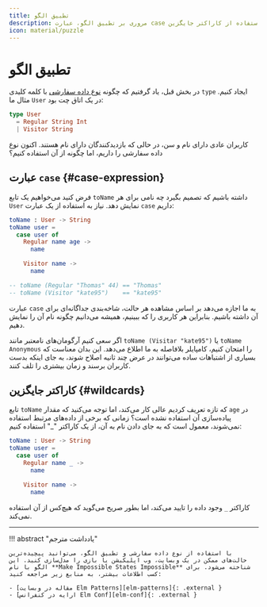 ```yaml
---
title: تطبیق الگو
description: مروری بر تطبیق الگو، عبارت case و استفاده از کاراکتر جایگزین
icon: material/puzzle
---
```


# تطبیق الگو

در بخش قبل، یاد گرفتیم که چگونه [نوع داده سفارشی](custom_types.md) با کلمه کلیدی `type` ایجاد کنیم. مثال ما `User` در یک اتاق چت بود:

```elm
type User
  = Regular String Int
  | Visitor String
```

کاربران عادی دارای نام و سن، در حالی که بازدیدکنندگان دارای نام هستند. اکنون نوع داده سفارشی را داریم، اما چگونه از آن استفاده کنیم؟

## عبارت `case` {#case-expression}

فرض کنید می‌خواهیم یک تابع `toName` داشته باشیم که تصمیم بگیرد چه نامی برای هر `User` نمایش دهد. نیاز به استفاده از یک عبارت `case` داریم:

```elm
toName : User -> String
toName user =
  case user of
    Regular name age ->
      name

    Visitor name ->
      name

-- toName (Regular "Thomas" 44) == "Thomas"
-- toName (Visitor "kate95")    == "kate95"
```

عبارت `case` به ما اجازه می‌دهد بر اساس مشاهده هر حالت، شاخه‌بندی جداگانه‌ای برای آن داشته باشیم. بنابراین هر کاربری را که ببینیم، همیشه می‌دانیم چگونه نام آن را نمایش دهیم.

اگر سعی کنیم آرگومان‌های نامعتبر مانند `toName (Visitar "kate95")` یا `toName Anonymous` را امتحان کنیم، کامپایلر بلافاصله به ما اطلاع می‌دهد. این بدان معناست که بسیاری از اشتباهات ساده می‌توانند در عرض چند ثانیه اصلاح شوند، به جای اینکه بدست کاربران برسند و زمان بیشتری را تلف کنند.

## کاراکتر جایگزین {#wildcards}

تابع `toName` که تازه تعریف کردیم عالی کار می‌کند، اما توجه می‌کنید که مقدار `age` در پیاده‌سازی آن استفاده نشده است؟ زمانی که برخی از داده‌های مرتبط استفاده نمی‌شوند، معمول است که به جای دادن نام به آن، از یک کاراکتر "_" استفاده کنیم:

```elm
toName : User -> String
toName user =
  case user of
    Regular name _ ->
      name

    Visitor name ->
      name
```

کاراکتر `_` وجود داده را تایید می‌کند، اما بطور صریح می‌گوید که هیچ‌کس از آن استفاده نمی‌کند.

***

!!! abstract "یادداشت مترجم"

	با استفاده از نوع داده سفارشی و تطبیق الگو، می‌توانید پیچیده‌ترین حالت‌های ممکن در یک وبسایت، وب اپلیکیشن یا بازی را مدل‌سازی کنید. این الگو با نام **Make Impossible States Impossible** شناخته می‌شود. برای کسب اطلاعات بیشتر، به منابع زیر مراجعه کنید:

	- [مقاله در وبسایت Elm Patterns][elm-patterns]{: .external }
	- [ارایه در کنفرانس Elm Conf][elm-conf]{: .external }

[elm-patterns]: https://sporto.github.io/elm-patterns/basic/impossible-states.html
[elm-conf]: https://www.youtube.com/watch?v=IcgmSRJHu_8